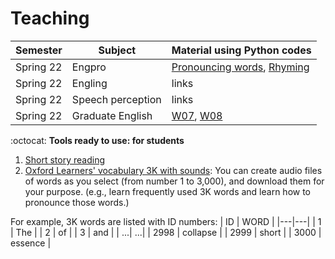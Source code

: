 # Teaching

| Semester | Subject | Material using Python codes |
|---|---|---|
| Spring 22 | Engpro | [Pronouncing words](https://github.com/MK316/workshop22/blob/main/class02_voca.ipynb), [Rhyming](https://github.com/MK316/workshop22/blob/main/class03_pronunciation.ipynb) |
| Spring 22 | Engling | links |
| Spring 22 | Speech perception | links |
| Spring 22 | Graduate English | [W07](https://github.com/MK316/Classroom/blob/main/Week07_Ch05.ipynb), [W08](https://github.com/MK316/Classroom/blob/main/Week08_Ch05.ipynb) |



:octocat: **Tools ready to use: for students**

1. [Short story reading](https://github.com/MK316/applications/blob/main/Bedtimestory_tts.ipynb)
2. [Oxford Learners' vocabulary 3K with sounds](https://github.com/MK316/applications/blob/main/Oxford3K.ipynb): You can create audio files of words as you select (from number 1 to 3,000), and download them for your purpose. (e.g., learn frequently used 3K words and learn how to pronounce those words.)

For example, 3K words are listed with ID numbers:
| ID | WORD |
|---|---|
| 1 | The |
| 2 | of |
| 3 | and |
| ...| ...|
| 2998 | collapse |
| 2999 | short |
| 3000 | essence |


